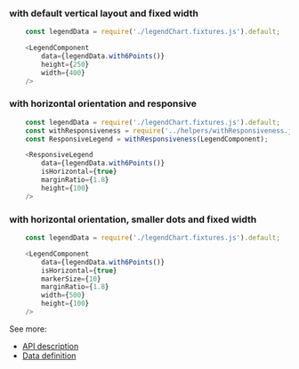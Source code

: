 ### with default vertical layout and fixed width
```js
    const legendData = require('./legendChart.fixtures.js').default;

    <LegendComponent
        data={legendData.with6Points()}
        height={250}
        width={400}
    />
```

### with horizontal orientation and responsive
```js
    const legendData = require('./legendChart.fixtures.js').default;
    const withResponsiveness = require('../helpers/withResponsiveness.js').default;
    const ResponsiveLegend = withResponsiveness(LegendComponent);

    <ResponsiveLegend
        data={legendData.with6Points()}
        isHorizontal={true}
        marginRatio={1.8}
        height={100}
    />
```

### with horizontal orientation, smaller dots and fixed width
```js
    const legendData = require('./legendChart.fixtures.js').default;

    <LegendComponent
        data={legendData.with6Points()}
        isHorizontal={true}
        markerSize={10}
        marginRatio={1.8}
        width={500}
        height={100}
    />
```

See more:
* [API description][APILink]
* [Data definition][DataLink]



[APILink]: http://eventbrite.github.io/britecharts/module-Legend.html
[DataLink]: http://eventbrite.github.io/britecharts/global.html#LegendChartData__anchor
